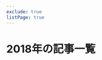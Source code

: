 ```yaml
---
exclude: true
listPage: true
---
```


# 2018年の記事一覧
<Articles :pages="this.$site.pages" :prefix="this.$page.path" />
